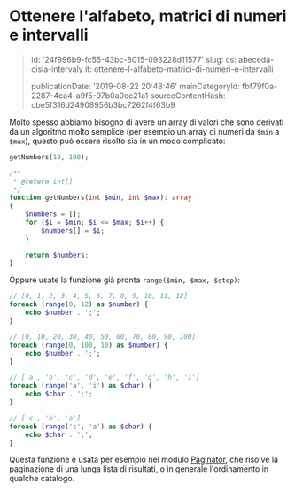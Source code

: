 Ottenere l'alfabeto, matrici di numeri e intervalli
===================================================

> id: '24f996b9-fc55-43bc-8015-093228d11577'
> slug:
> 	cs: abeceda-cisla-intervaly
> 	it: ottenere-l-alfabeto-matrici-di-numeri-e-intervalli
> 
> publicationDate: '2019-08-22 20:48:46'
> mainCategoryId: fbf79f0a-2287-4ca4-a9f5-97b0a0ec21a1
> sourceContentHash: cbe5f316d24908956b3bc7262f4f63b9

Molto spesso abbiamo bisogno di avere un array di valori che sono derivati da un algoritmo molto semplice (per esempio un array di numeri da `$min` a `$max`), questo può essere risolto sia in un modo complicato:

```php
getNumbers(10, 100);

/**
 * @return int[]
 */
function getNumbers(int $min, int $max): array
{
	$numbers = [];
	for ($i = $min; $i <= $max; $i++) {
		$numbers[] = $i;
	}

	return $numbers;
}
```

Oppure usate la funzione già pronta `range($min, $max, $step)`:

```php
// [0, 1, 2, 3, 4, 5, 6, 7, 8, 9, 10, 11, 12]
foreach (range(0, 12) as $number) {
	echo $number . ';';
}

// [0, 10, 20, 30, 40, 50, 60, 70, 80, 90, 100]
foreach (range(0, 100, 10) as $number) {
	echo $number . ';';
}

// ['a', 'b', 'c', 'd', 'e', 'f', 'g', 'h', 'i']
foreach (range('a', 'i') as $char) {
	echo $char . ';';
}

// ['c', 'b', 'a']
foreach (range('c', 'a') as $char) {
	echo $char . ';';
}
```

Questa funzione è usata per esempio nel modulo <a href="/paginator">Paginator</a>, che risolve la paginazione di una lunga lista di risultati, o in generale l'ordinamento in qualche catalogo.
